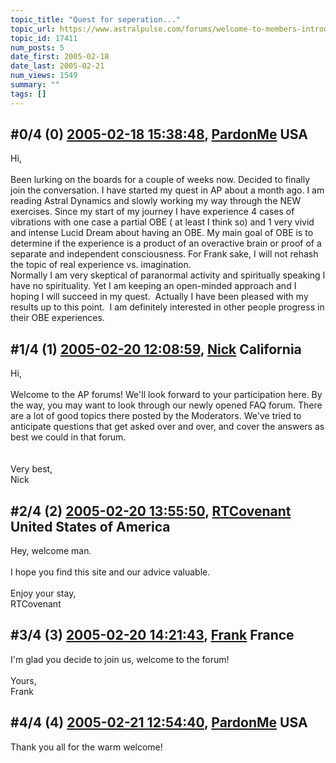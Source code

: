 ```yaml
---
topic_title: "Quest for seperation..."
topic_url: https://www.astralpulse.com/forums/welcome-to-members-introductions!/quest-for-seperation
topic_id: 17411
num_posts: 5
date_first: 2005-02-18
date_last: 2005-02-21
num_views: 1549
summary: ""
tags: []
---
```


## \#0/4 (0) [2005-02-18 15:38:48](https://www.astralpulse.com/forums/index.php?msg=150485), [PardonMe](https://www.astralpulse.com/forums/profile/?u=8427) USA ##
<section>
Hi,
<br>
<br>
Been lurking on the boards for a couple of weeks now. Decided to finally join the conversation. I have started my quest in AP about a month ago. I am reading Astral Dynamics and slowly working my way through the NEW exercises. Since my start of my journey I have experience 4 cases of vibrations with one case a partial OBE ( at least I think so) and 1 very vivid and intense Lucid Dream about having an OBE. My main goal of OBE is to determine if the experience is a product of an overactive brain or proof of a separate and independent consciousness. For Frank sake, I will not rehash the topic of real experience vs. imagination.
<br>
Normally I am very skeptical of paranormal activity and spiritually speaking I have no spirituality. Yet I am keeping an open-minded approach and I hoping I will succeed in my quest.  Actually I have been pleased with my results up to this point.  I am definitely interested in other people progress in their OBE experiences.
</section>

## \#1/4 (1) [2005-02-20 12:08:59](https://www.astralpulse.com/forums/index.php?msg=150865), [Nick](https://www.astralpulse.com/forums/profile/?u=2080) California ##
<section>
Hi,
<br>
<br>
Welcome to the AP forums! We'll look forward to your participation here. By the way, you may want to look through our newly opened FAQ forum. There are a lot of good topics there posted by the Moderators. We've tried to anticipate questions that get asked over and over, and cover the answers as best we could in that forum.
<br>
<br>
<br>
Very best,
<br>
Nick
</section>

## \#2/4 (2) [2005-02-20 13:55:50](https://www.astralpulse.com/forums/index.php?msg=150910), [RTCovenant](https://www.astralpulse.com/forums/profile/?u=8389) United States of America ##
<section>
Hey, welcome man.
<br>
<br>
I hope you find this site and our advice valuable.
<br>
<br>
Enjoy your stay,
<br>
RTCovenant
</section>

## \#3/4 (3) [2005-02-20 14:21:43](https://www.astralpulse.com/forums/index.php?msg=150922), [Frank](https://www.astralpulse.com/forums/profile/?u=359) France ##
<section>
I'm glad you decide to join us, welcome to the forum!
<br>
<br>
Yours,
<br>
Frank
</section>

## \#4/4 (4) [2005-02-21 12:54:40](https://www.astralpulse.com/forums/index.php?msg=151232), [PardonMe](https://www.astralpulse.com/forums/profile/?u=8427) USA ##
<section>
Thank you all for the warm welcome!
</section>